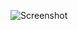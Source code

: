 ![Screenshot](https://raw.githubusercontent.com/Cryakl/Ultimate-RAT-Collection/refs/heads/main/CyberSpread/Screenshot.png)
